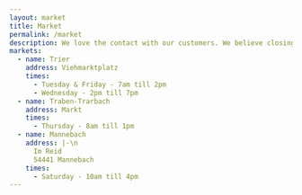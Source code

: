 ```yaml
---
layout: market
title: Market
permalink: /market
description: We love the contact with our customers. We believe closing the circle of food production and taking care of our product from the field to your table has an extreme value. Today that value is getting more and more lost in mass production and consumption of alimentary goods. That is why we take care of the distribution of our cheese. Across the week you will find us with our van in different markets around the region.
markets:
  - name: Trier
    address: Viehmarktplatz
    times:
      - Tuesday & Friday - 7am till 2pm
      - Wednesday - 2pm till 7pm
  - name: Traben-Trarbach
    address: Markt
    times:
      - Thursday - 8am till 1pm
  - name: Mannebach
    address: |-\n
      Im Reid
      54441 Mannebach
    times:
      - Saturday - 10am till 4pm
---
```

